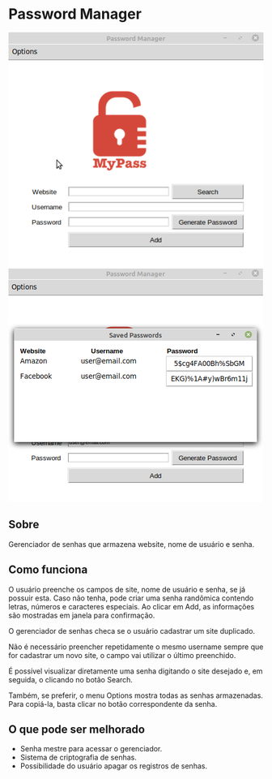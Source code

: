 # Password Manager

![](https://github.com/vhsenna/python-projects/blob/main/password_manager/img/screen_gif.gif)
![](https://github.com/vhsenna/python-projects/blob/main/password_manager/img/screen_img.png)

## Sobre
Gerenciador de senhas que armazena website, nome de usuário e senha.

## Como funciona

O usuário preenche os campos de site, nome de usuário e senha, se já possuir esta. Caso não tenha, pode criar uma senha randômica contendo letras, números e caracteres especiais. Ao clicar em Add, as informações são mostradas em janela para confirmação. 

O gerenciador de senhas checa se o usuário cadastrar um site duplicado.

Não é necessário preencher repetidamente o mesmo username sempre que for cadastrar um novo site, o campo vai utilizar o último preenchido.

É possível visualizar diretamente uma senha digitando o site desejado e, em seguida, o clicando no botão Search.

Também, se preferir, o menu Options mostra todas as senhas armazenadas. Para copiá-la, basta clicar no botão correspondente da senha.

## O que pode ser melhorado
- Senha mestre para acessar o gerenciador.
- Sistema de criptografia de senhas.
- Possibilidade do usuário apagar os registros de senhas.

